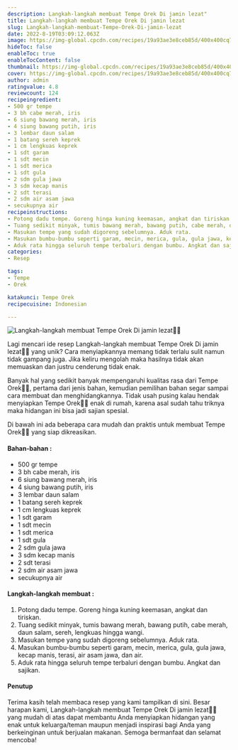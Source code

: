 ```yaml
---
description: Langkah-langkah membuat Tempe Orek Di jamin lezat"
title: Langkah-langkah membuat Tempe Orek Di jamin lezat
slug: Langkah-langkah-membuat-Tempe-Orek-Di-jamin-lezat
date: 2022-8-19T03:09:12.063Z
image: https://img-global.cpcdn.com/recipes/19a93ae3e8ceb85d/400x400cq70/photo.jpg
hideToc: false
enableToc: true
enableTocContent: false
thumbnail: https://img-global.cpcdn.com/recipes/19a93ae3e8ceb85d/400x400cq70/photo.jpg
cover: https://img-global.cpcdn.com/recipes/19a93ae3e8ceb85d/400x400cq70/photo.jpg
author: admin
ratingvalue: 4.8
reviewcount: 124
recipeingredient:
- 500 gr tempe
- 3 bh cabe merah, iris
- 6 siung bawang merah, iris
- 4 siung bawang putih, iris
- 3 lembar daun salam
- 1 batang sereh keprek
- 1 cm lengkuas keprek
- 1 sdt garam
- 1 sdt mecin
- 1 sdt merica
- 1 sdt gula
- 2 sdm gula jawa
- 3 sdm kecap manis
- 2 sdt terasi
- 2 sdm air asam jawa
- secukupnya air
recipeinstructions:
- Potong dadu tempe. Goreng hinga kuning keemasan, angkat dan tiriskan.
- Tuang sedikit minyak, tumis bawang merah, bawang putih, cabe merah, daun salam, sereh, lengkuas hingga wangi.
- Masukan tempe yang sudah digoreng sebelumnya. Aduk rata.
- Masukan bumbu-bumbu seperti garam, mecin, merica, gula, gula jawa, kecap manis, terasi, air asam jawa, dan air.
- Aduk rata hingga seluruh tempe terbaluri dengan bumbu. Angkat dan sajikan.
categories:
- Resep

tags:
- Tempe
- Orek

katakunci: Tempe Orek
recipecuisine: Indonesian

---
```


![Langkah-langkah membuat Tempe Orek Di jamin lezat👩‍🍳](https://img-global.cpcdn.com/recipes/19a93ae3e8ceb85d/400x400cq70/photo.jpg)

Lagi mencari ide resep Langkah-langkah membuat Tempe Orek Di jamin lezat👩‍🍳 yang unik? Cara menyiapkannya memang tidak terlalu sulit namun tidak gampang juga. Jika keliru mengolah maka hasilnya tidak akan memuaskan dan justru cenderung tidak enak.

Banyak hal yang sedikit banyak mempengaruhi kualitas rasa dari Tempe Orek👩‍🍳, pertama dari jenis bahan, kemudian pemilihan bahan segar sampai cara membuat dan menghidangkannya. Tidak usah pusing kalau hendak menyiapkan Tempe Orek👩‍🍳 enak di rumah, karena asal sudah tahu triknya maka hidangan ini bisa jadi sajian spesial.

Di bawah ini ada beberapa cara mudah dan praktis untuk membuat Tempe Orek👩‍🍳 yang siap dikreasikan.

<!--inarticleads1-->

#### Bahan-bahan :

- 500 gr tempe
- 3 bh cabe merah, iris
- 6 siung bawang merah, iris
- 4 siung bawang putih, iris
- 3 lembar daun salam
- 1 batang sereh keprek
- 1 cm lengkuas keprek
- 1 sdt garam
- 1 sdt mecin
- 1 sdt merica
- 1 sdt gula
- 2 sdm gula jawa
- 3 sdm kecap manis
- 2 sdt terasi
- 2 sdm air asam jawa
- secukupnya air

<!--inarticleads2-->

#### Langkah-langkah membuat :

1. Potong dadu tempe. Goreng hinga kuning keemasan, angkat dan tiriskan.
1. Tuang sedikit minyak, tumis bawang merah, bawang putih, cabe merah, daun salam, sereh, lengkuas hingga wangi.
1. Masukan tempe yang sudah digoreng sebelumnya. Aduk rata.
1. Masukan bumbu-bumbu seperti garam, mecin, merica, gula, gula jawa, kecap manis, terasi, air asam jawa, dan air.
1. Aduk rata hingga seluruh tempe terbaluri dengan bumbu. Angkat dan sajikan.

#### Penutup

Terima kasih telah membaca resep yang kami tampilkan di sini. Besar harapan kami, Langkah-langkah membuat Tempe Orek Di jamin lezat👩‍🍳 yang mudah di atas dapat membantu Anda menyiapkan hidangan yang enak untuk keluarga/teman maupun menjadi inspirasi bagi Anda yang berkeinginan untuk berjualan makanan. Semoga bermanfaat dan selamat mencoba!